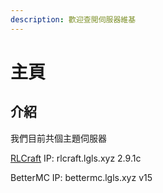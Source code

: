 ```yaml
---
description: 歡迎查閲伺服器維基
---
```


# 主頁

## 介紹

我們目前共個主題伺服器

[RLCraft](broken-reference) IP: rlcraft.lgls.xyz 2.9.1c

BetterMC IP: bettermc.lgls.xyz v15&#x20;
